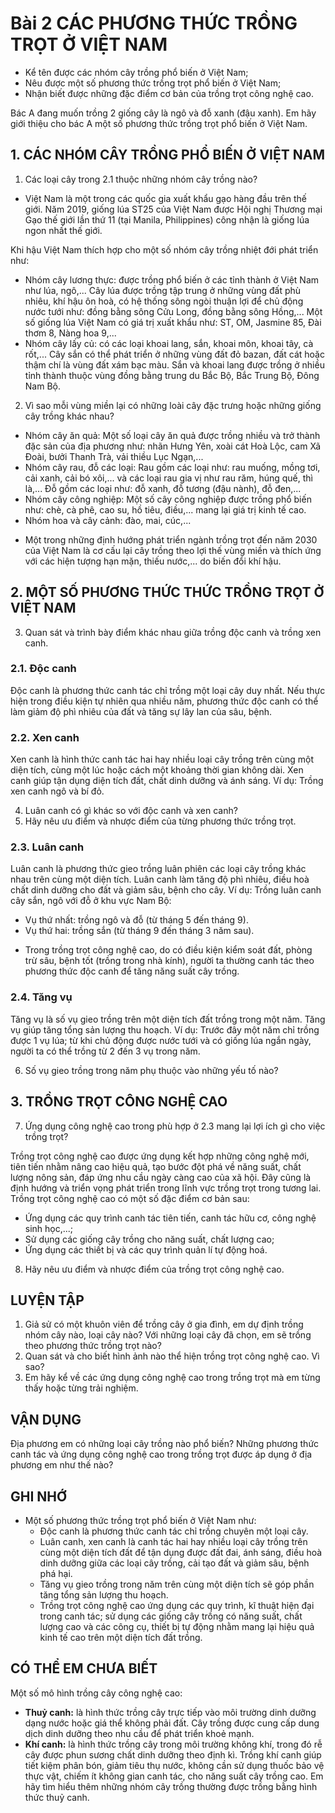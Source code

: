 # Bài 2 CÁC PHƯƠNG THỨC TRỒNG TRỌT Ở VIỆT NAM

- Kể tên được các nhóm cây trồng phổ biến ở Việt Nam;
- Nêu được một số phương thức trồng trọt phổ biến ở Việt Nam;
- Nhận biết được những đặc điểm cơ bản của trồng trọt công nghệ cao.

Bác A đang muốn trồng 2 giống cây là ngô và đỗ xanh (đậu xanh). Em hãy giới thiệu cho bác A một số phương thức trồng trọt phổ biến ở Việt Nam.

## 1. CÁC NHÓM CÂY TRỒNG PHỔ BIẾN Ở VIỆT NAM

1. Các loại cây trong 2.1 thuộc những nhóm cây trồng nào?

+ Việt Nam là một trong các quốc gia xuất khẩu gạo hàng đầu trên thế giới. Năm 2019, giống lúa ST25 của Việt Nam được Hội nghị Thương mại Gạo thế giới lần thứ 11 (tại Manila, Philippines) công nhận là giống lúa ngon nhất thế giới.

Khi hậu Việt Nam thích hợp cho một số nhóm cây trồng nhiệt đới phát triển như:
- Nhóm cây lương thực: được trồng phổ biến ở các tỉnh thành ở Việt Nam như lúa, ngô,... Cây lúa được trồng tập trung ở những vùng đất phù nhiêu, khí hậu ôn hoà, có hệ thống sông ngòi thuận lợi để chủ động nước tưới như: đồng bằng sông Cửu Long, đồng bằng sông Hồng,... Một số giống lúa Việt Nam có giá trị xuất khẩu như: ST, OM, Jasmine 85, Đài thơm 8, Nàng hoa 9,...
- Nhóm cây lấy củ: có các loại khoai lang, sắn, khoai môn, khoai tây, cà rốt,... Cây sắn có thể phát triển ở những vùng đất đỏ bazan, đất cát hoặc thậm chí là vùng đất xám bạc màu. Sắn và khoai lang được trồng ở nhiều tỉnh thành thuộc vùng đồng bằng trung du Bắc Bộ, Bắc Trung Bộ, Đông Nam Bộ.

2. Vì sao mỗi vùng miền lại có những loài cây đặc trưng hoặc những giống cây trồng khác nhau?

- Nhóm cây ăn quả: Một số loại cây ăn quả được trồng nhiều và trở thành đặc sản của địa phương như: nhãn Hưng Yên, xoài cát Hoà Lộc, cam Xã Đoài, bưởi Thanh Trà, vải thiều Lục Ngạn,...
- Nhóm cây rau, đỗ các loại: Rau gồm các loại như: rau muống, mồng tơi, cải xanh, cải bó xôi,... và các loại rau gia vị như rau răm, húng quế, thì là,... Đỗ gồm các loại như: đỗ xanh, đỗ tương (đậu nành), đỗ đen,...
- Nhóm cây công nghiệp: Một số cây công nghiệp được trồng phổ biến như: chè, cà phê, cao su, hồ tiêu, điều,... mang lại giá trị kinh tế cao.
- Nhóm hoa và cây cảnh: đào, mai, cúc,...

+ Một trong những định hướng phát triển ngành trồng trọt đến năm 2030 của Việt Nam là cơ cấu lại cây trồng theo lợi thế vùng miền và thích ứng với các hiện tượng hạn mặn, thiếu nước,... do biến đổi khí hậu.

## 2. MỘT SỐ PHƯƠNG THỨC THỨC TRỒNG TRỌT Ở VIỆT NAM

3. Quan sát và trình bày điểm khác nhau giữa trồng độc canh và trồng xen canh.

### 2.1. Độc canh

Độc canh là phương thức canh tác chỉ trồng một loại cây duy nhất. Nếu thực hiện trong điều kiện tự nhiên qua nhiều năm, phương thức độc canh có thể làm giảm độ phì nhiêu của đất và tăng sự lây lan của sâu, bệnh.

### 2.2. Xen canh

Xen canh là hình thức canh tác hai hay nhiều loại cây trồng trên cùng một diện tích, cùng một lúc hoặc cách một khoảng thời gian không dài. Xen canh giúp tận dụng diện tích đất, chất dinh dưỡng và ánh sáng.
Ví dụ: Trồng xen canh ngô và bí đỏ.

4. Luân canh có gì khác so với độc canh và xen canh?
5. Hãy nêu ưu điểm và nhược điểm của từng phương thức trồng trọt.

### 2.3. Luân canh

Luân canh là phương thức gieo trồng luân phiên các loại cây trồng khác nhau trên cùng một diện tích. Luân canh làm tăng độ phì nhiêu, điều hoà chất dinh dưỡng cho đất và giảm sâu, bệnh cho cây.
Ví dụ: Trồng luân canh cây sắn, ngô với đỗ ở khu vực Nam Bộ:
- Vụ thứ nhất: trồng ngô và đỗ (từ tháng 5 đến tháng 9).
- Vụ thứ hai: trồng sắn (từ tháng 9 đến tháng 3 năm sau).

+ Trong trồng trọt công nghệ cao, do có điều kiện kiểm soát đất, phòng trừ sâu, bệnh tốt (trồng trong nhà kính), người ta thường canh tác theo phương thức độc canh để tăng năng suất cây trồng.

### 2.4. Tăng vụ

Tăng vụ là số vụ gieo trồng trên một diện tích đất trồng trong một năm. Tăng vụ giúp tăng tổng sản lượng thu hoạch.
Ví dụ: Trước đây một năm chỉ trồng được 1 vụ lúa; từ khi chủ động được nước tưới và có giống lúa ngắn ngày, người ta có thể trồng từ 2 đến 3 vụ trong năm.

6. Số vụ gieo trồng trong năm phụ thuộc vào những yếu tố nào?

## 3. TRỒNG TRỌT CÔNG NGHỆ CAO

7. Ứng dụng công nghệ cao trong phù hợp ở 2.3 mang lại lợi ích gì cho việc trồng trọt?

Trồng trọt công nghệ cao được ứng dụng kết hợp những công nghệ mới, tiên tiến nhằm nâng cao hiệu quả, tạo bước đột phá về năng suất, chất lượng nông sản, đáp ứng nhu cầu ngày càng cao của xã hội. Đây cũng là định hướng và triển vọng phát triển trong lĩnh vực trồng trọt trong tương lai. Trồng trọt công nghệ cao có một số đặc điểm cơ bản sau:
- Ứng dụng các quy trình canh tác tiên tiến, canh tác hữu cơ, công nghệ sinh học,...;
- Sử dụng các giống cây trồng cho năng suất, chất lượng cao;
- Ứng dụng các thiết bị và các quy trình quản lí tự động hoá.

8. Hãy nêu ưu điểm và nhược điểm của trồng trọt công nghệ cao.

## LUYỆN TẬP

1. Giả sử có một khuôn viên để trồng cây ở gia đình, em dự định trồng nhóm cây nào, loại cây nào? Với những loại cây đã chọn, em sẽ trồng theo phương thức trồng trọt nào?
2. Quan sát và cho biết hình ảnh nào thể hiện trồng trọt công nghệ cao. Vì sao?
3. Em hãy kể về các ứng dụng công nghệ cao trong trồng trọt mà em từng thấy hoặc từng trải nghiệm.

## VẬN DỤNG

Địa phương em có những loại cây trồng nào phổ biến? Những phương thức canh tác và ứng dụng công nghệ cao trong trồng trọt được áp dụng ở địa phương em như thế nào?

## GHI NHỚ

- Một số phương thức trồng trọt phổ biến ở Việt Nam như:
    - Độc canh là phương thức canh tác chỉ trồng chuyên một loại cây.
    - Luân canh, xen canh là canh tác hai hay nhiều loại cây trồng trên cùng một diện tích đất để tận dụng được đất đai, ánh sáng, điều hoà dinh dưỡng giữa các loại cây trồng, cải tạo đất và giảm sâu, bệnh phá hại.
    - Tăng vụ gieo trồng trong năm trên cùng một diện tích sẽ góp phần tăng tổng sản lượng thu hoạch.
    - Trồng trọt công nghệ cao ứng dụng các quy trình, kĩ thuật hiện đại trong canh tác; sử dụng các giống cây trồng có năng suất, chất lượng cao và các công cụ, thiết bị tự động nhằm mang lại hiệu quả kinh tế cao trên một diện tích đất trồng.

## CÓ THỂ EM CHƯA BIẾT

Một số mô hình trồng cây công nghệ cao:
- **Thuỷ canh:** là hình thức trồng cây trực tiếp vào môi trường dinh dưỡng dạng nước hoặc giá thể không phải đất. Cây trồng được cung cấp dung dịch dinh dưỡng theo nhu cầu để phát triển khoẻ mạnh.
- **Khí canh:** là hình thức trồng cây trong môi trường không khí, trong đó rễ cây được phun sương chất dinh dưỡng theo định kì. Trồng khí canh giúp tiết kiệm phân bón, giảm tiêu thụ nước, không cần sử dụng thuốc bảo vệ thực vật, chiếm ít không gian canh tác, cho năng suất cây trồng cao.
Em hãy tìm hiểu thêm những nhóm cây trồng thường được trồng bằng hình thức thuỷ canh.
